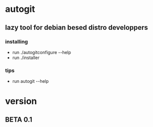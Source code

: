 # autogit

## lazy tool for debian besed distro developpers

### installing
- run ./autogitconfigure --help
- run ./installer

### tips
- run autogit --help 

# version
## BETA 0.1
